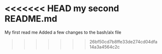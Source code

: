 <<<<<<< HEAD
my second README.md
=======
My first read me
Added a few changes to the bash/alx file
>>>>>>> 26bf50cd7b8ffe33de274cd04dfa14a3a4564c2c
